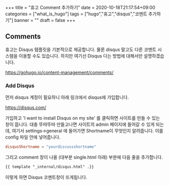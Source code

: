 +++
title = "휴고 Comment 추가하기"
date = 2020-10-18T21:17:54+09:00
categories = ["what_is_hugo"]
tags = ["hugo","휴고","disqus","코멘트 추가하기"]
banner = ""
draft = false
+++

## Comments

휴고는 Disqus 템플릿을 기본적으로 제공합니다. 물론 disqus 말고도 다른 코멘트 시스템을 이용할 수도 있습니다. 
하지만 여기선 Disqus 다는 방법에 대해서만 설명하겠습니다.

https://gohugo.io/content-management/comments/

### Add Disqus

먼저 disqus 계정이 필요하니 아래 링크에서 disqus에 가입합니다.

https://disqus.com/

가입하고 'I want to install Disqus on my site' 를 클릭하면 사이트를 만들 수 있는 창이 뜹니다. 대충 뚜따뚜따 만들고나면 사이트의 admin 페이지에 들어갈 수 있게 되는데, 여기서 settings->general 에 들어가면 Shortname이 무엇인지 알려줍니다. 이를 config 파일 안에 넣어줍니다.

```toml
disqusShortname = "yourdiscussshortname"
```

그리고 comment 창이 나올 (대부분 single.html 아래) 부분에 다음 줄을 추가합니다.

```html
{{ template "_internal/disqus.html" .}}
```

이렇게 하면 Disqus 코멘트창이 뜨게됩니다. 